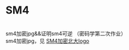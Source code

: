 # SM4
<br/>sm4加密jpg&&证明sm4可逆 （密码学第二次作业）<br/>
sm4加密jpg，见 [SM4加密北大logo](https://github.com/Millsyang/SM4/blob/master/SM4%E5%8A%A0%E5%AF%86%E5%8C%97%E5%A4%A7logo.pdf)
